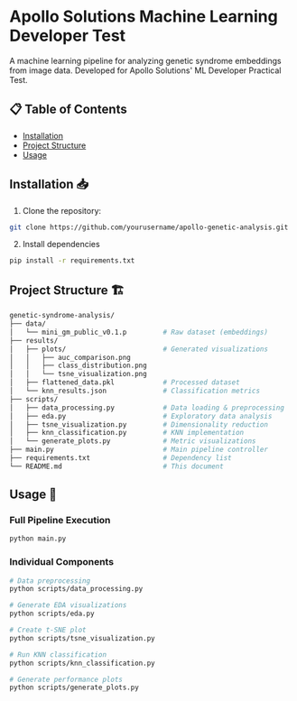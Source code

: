 # Apollo Solutions Machine Learning Developer Test

A machine learning pipeline for analyzing genetic syndrome embeddings from image data. Developed for Apollo Solutions' ML Developer Practical Test.

## 📋 Table of Contents
- [Installation](#installation)
- [Project Structure](#-project-structure)
- [Usage](#-usage)

## Installation 📥

1. Clone the repository:
```bash
git clone https://github.com/yourusername/apollo-genetic-analysis.git
```

2. Install dependencies
```bash
pip install -r requirements.txt
```

## Project Structure 🏗️
```bash
genetic-syndrome-analysis/
├── data/
│   └── mini_gm_public_v0.1.p         # Raw dataset (embeddings)
├── results/
│   ├── plots/                        # Generated visualizations
│   │   ├── auc_comparison.png
│   │   ├── class_distribution.png
│   │   └── tsne_visualization.png
│   ├── flattened_data.pkl            # Processed dataset
│   └── knn_results.json              # Classification metrics
├── scripts/
│   ├── data_processing.py            # Data loading & preprocessing
│   ├── eda.py                        # Exploratory data analysis
│   ├── tsne_visualization.py         # Dimensionality reduction
│   ├── knn_classification.py         # KNN implementation
│   └── generate_plots.py             # Metric visualizations
├── main.py                           # Main pipeline controller
├── requirements.txt                  # Dependency list
└── README.md                         # This document
```

## Usage 🚦
### Full Pipeline Execution
```bash
python main.py
```
### Individual Components
```bash
# Data preprocessing
python scripts/data_processing.py

# Generate EDA visualizations
python scripts/eda.py

# Create t-SNE plot
python scripts/tsne_visualization.py

# Run KNN classification
python scripts/knn_classification.py

# Generate performance plots
python scripts/generate_plots.py
```
